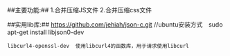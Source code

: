 ##主要功能:##
	1.合并压缩JS文件
	2.合并压缩css文件

##实用lib库:##
	https://github.com/jehiah/json-c.git  //ubuntu安装方式　sudo apt-get install libjson0-dev

	libcurl4-openssl-dev  使用libcurl4的函数库，用于请求使用libcurl



